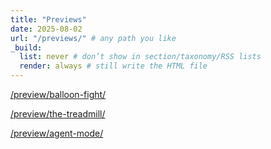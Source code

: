 ```yaml
---
title: "Previews"
date: 2025-08-02
url: "/previews/" # any path you like
_build:
  list: never # don’t show in section/taxonomy/RSS lists
  render: always # still write the HTML file
---
```


[/preview/balloon-fight/](/preview/balloon-fight/)

[/preview/the-treadmill/](/preview/the-treadmill/)

[/preview/agent-mode/](/preview/agent-mode/)
